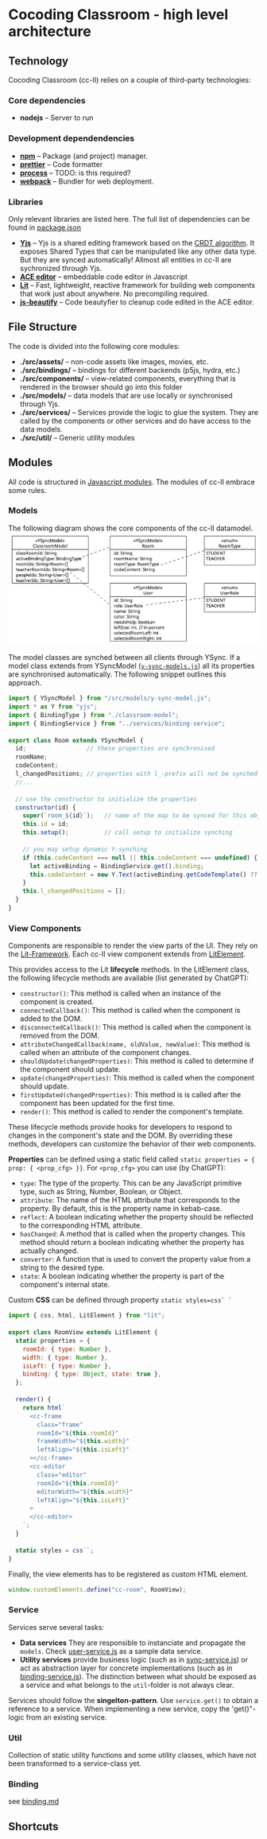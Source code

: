 # Cocoding Classroom - high level architecture

## Technology
Cocoding Classroom (cc-II) relies on a couple of third-party technologies:

### Core dependencies
* **nodejs** – Server to run


### Development dependendencies
* **[npm](https://www.npmjs.com/)** – Package (and project) manager. 
* **[prettier](https://prettier.io/)** – Code formatter
* **[process]()** – TODO: is this required?
* **[webpack](https://webpack.js.org/)** – Bundler for web deployment. 

### Libraries
Only relevant libraries are listed here. The full list of dependencies can be found in [package.json](../package.json)
* **[Yjs](https://yjs.dev/)** – Yjs is a shared editing framework based on the [CRDT algorithm](https://github.com/yjs/yjs/blob/master/README.md#Yjs-CRDT-Algorithm). It exposes Shared Types that can be manipulated like any other data type. But they are synced automatically! 
  Allmost all entities in cc-II are sychronized through Yjs.
* **[ACE editor](https://ace.c9.io/)** – embeddable code editor in Javascript
* **[Lit](https://lit.dev/)** – Fast, lightweight, reactive framework for building web components that work just about anywhere. No precompiling required.
* **[js-beautify](https://beautifier.io/)** – Code beautyfier to cleanup code edited in the ACE editor.

## File Structure

The code is divided into the following core modules:
* **./src/assets/** – non-code assets like images, movies, etc. 
* **./src/bindings/** – bindings for different backends (p5js, hydra, etc.)
* **./src/components/** – view-related components, everything that is rendered in the browser should go into this folder
* **./src/models/** – data models that are use locally or synchronised through Yjs. 
* **./src/services/** – Services provide the logic to glue the system. They are called by the components or other services and do have access to the data models.
* **./src/util/** – Generic utility modules

## Modules
All code is structured in [Javascript modules](https://developer.mozilla.org/en-US/docs/Web/JavaScript/Guide/Modules). The modules of cc-II embrace some rules.

### Models
The following diagram shows the core components of the cc-II datamodel.
<img src="figures/model.png" alt="Class diagram of cc-II core models" />

The model classes are synched between all clients through YSync. 
If a model class extends from YSyncModel ([`y-sync-models.js`](../src/models/y-sync-model.js)) 
all its properties are synchronised automatically. The following snippet outlines this approach.

```javascript
import { YSyncModel } from "/src/models/y-sync-model.js";
import * as Y from "yjs";
import { BindingType } from "./classroom-model";
import { BindingService } from "../services/binding-service";

export class Room extends YSyncModel {
  id;                 // these properties are synchronised
  roomName;
  codeContent;
  l_changedPositions; // properties with l_-prefix will not be synched (l_ = local)
  //...
  
  // use the constructor to initialize the properties
  constructor(id) {
    super(`room_${id}`);   // name of the map to be synced for this object
    this.id = id;
    this.setup();          // call setup to initialize synching
    
    // you may setup dynamic Y-synching
    if (this.codeContent === null || this.codeContent === undefined) {
      let activeBinding = BindingService.get().binding;
      this.codeContent = new Y.Text(activeBinding.getCodeTemplate() ?? "");
    }
    this.l_changedPositions = [];
  }
}
```

### View Components
Components are responsible to render the view parts of the UI. They rely on the [Lit-Framework](https://lit.dev/). Each cc-II view component extends from [LitElement](https://lit.dev/docs/api/LitElement/). 

This provides access to the Lit **lifecycle** methods. In the LitElement class, the following lifecycle methods are available (list generated by ChatGPT):
* `constructor()`: This method is called when an instance of the component is created.
* `connectedCallback()`: This method is called when the component is added to the DOM.
* `disconnectedCallback()`: This method is called when the component is removed from the DOM.
* `attributeChangedCallback(name, oldValue, newValue)`: This method is called when an attribute of the component changes.
* `shouldUpdate(changedProperties)`: This method is called to determine if the component should update.
* `update(changedProperties)`: This method is called when the component should update.
* `firstUpdated(changedProperties)`: This method is is called after the component has been updated for the first time.
* `render()`: This method is called to render the component's template.

These lifecycle methods provide hooks for developers to respond to changes in the component's state and the DOM. By overriding these methods, developers can customize the behavior of their web components.

**Properties** can be defined using a static field called `static properties = { prop: { <prop_cfg> }}`. For `<prop_cfg>` you can use (by ChatGPT):
* `type`: The type of the property. This can be any JavaScript primitive type, such as String, Number, Boolean, or Object.
* `attribute`: The name of the HTML attribute that corresponds to the property. By default, this is the property name in kebab-case.
* `reflect`: A boolean indicating whether the property should be reflected to the corresponding HTML attribute.
* `hasChanged`: A method that is called when the property changes. This method should return a boolean indicating whether the property has actually changed.
* `converter`: A function that is used to convert the property value from a string to the desired type.
* `state`: A boolean indicating whether the property is part of the component's internal state.

Custom **CSS** can be defined through property ``static styles=css` ` ``

```javascript
import { css, html, LitElement } from "lit";

export class RoomView extends LitElement {
  static properties = {
    roomId: { type: Number },
    width: { type: Number },
    isLeft: { type: Number },
    binding: { type: Object, state: true },
  };

  render() {
    return html`
      <cc-frame
        class="frame"
        roomId="${this.roomId}"
        frameWidth="${this.width}"
        leftAlign="${this.isLeft}"
      ></cc-frame>
      <cc-editor
        class="editor"
        roomId="${this.roomId}"
        editorWidth="${this.width}"
        leftAlign="${this.isLeft}"
      >
      </cc-editor>
    `;
  }

  static styles = css``;
} 
```

Finally, the view elements has to be registered as custom HTML element.
```javascript
window.customElements.define("cc-room", RoomView);
```

### Service
Services serve several tasks:
* **Data services** They are responsible to instanciate and propagate the `models`. Check [user-service.js](../src/services/user-service.js) as a sample data service.
* **Utility services** provide business logic (such as in [sync-service.js](../src/services/sync-service.js)) or act as abstraction layer for concrete implementations (such as in [binding-service.js](../src/services/binding-service.js)). The distinction between what should be exposed as a service and what belongs to the `util`-folder is not always clear. 

Services should follow the **singelton-pattern**. Use ``service.get()`` to obtain a reference to a service. When implementing a new service, copy the 'get()"-logic from an existing service. 

### Util
Collection of static utility functions and some utility classes, which have not been transformed to a service-class yet. 

### Binding
see [binding.md](binding.md)

## Shortcuts

